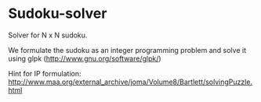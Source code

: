 Sudoku-solver
=============

Solver for N x N sudoku.

We formulate the sudoku as an integer programming problem and solve it using
glpk (http://www.gnu.org/software/glpk/)

Hint for IP formulation:
http://www.maa.org/external_archive/joma/Volume8/Bartlett/solvingPuzzle.html
